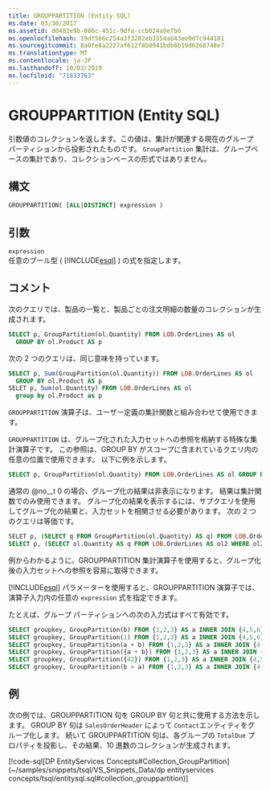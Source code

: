 ```yaml
---
title: GROUPPARTITION (Entity SQL)
ms.date: 03/30/2017
ms.assetid: d0482e9b-086c-451c-9dfa-ccb024a9efb6
ms.openlocfilehash: 19df566c254a3f3202eb3554ab43ee0d7c944181
ms.sourcegitcommit: 8a0fe8a2227af612f8b8941bdb8b19d6268748e7
ms.translationtype: MT
ms.contentlocale: ja-JP
ms.lasthandoff: 10/03/2019
ms.locfileid: "71833763"
---
```

# <a name="grouppartition-entity-sql"></a>GROUPPARTITION (Entity SQL)
引数値のコレクションを返します。この値は、集計が関連する現在のグループ パーティションから投影されたものです。 `GroupPartition` 集計は、グループベースの集計であり、コレクションベースの形式ではありません。  
  
## <a name="syntax"></a>構文  
  
```sql  
GROUPPARTITION( [ALL|DISTINCT] expression )  
```  
  
## <a name="arguments"></a>引数  
 `expression`  
 任意のブール型 ( [!INCLUDE[esql](../../../../../../includes/esql-md.md)] ) の式を指定します。  
  
## <a name="remarks"></a>コメント  
 次のクエリでは、製品の一覧と、製品ごとの注文明細の数量のコレクションが生成されます。  
  
```sql  
SELECT p, GroupPartition(ol.Quantity) FROM LOB.OrderLines AS ol
  GROUP BY ol.Product AS p
```  
  
 次の 2 つのクエリは、同じ意味を持っています。  
  
```sql  
SELECT p, Sum(GroupPartition(ol.Quantity)) FROM LOB.OrderLines AS ol
  GROUP BY ol.Product AS p
SELET p, Sum(ol.Quantity) FROM LOB.OrderLines AS ol
  group by ol.Product as p  
```  
  
 `GROUPPARTITION` 演算子は、ユーザー定義の集計関数と組み合わせて使用できます。  
  
`GROUPPARTITION` は、グループ化された入力セットへの参照を格納する特殊な集計演算子です。 この参照は、GROUP BY がスコープに含まれているクエリ内の任意の位置で使用できます。 以下に例を示します。
  
```sql  
SELECT p, GroupPartition(ol.Quantity) FROM LOB.OrderLines AS ol GROUP BY ol.Product AS p
```  
  
 通常の @no__t 0 の場合、グループ化の結果は非表示になります。 結果は集計関数でのみ使用できます。 グループ化の結果を表示するには、サブクエリを使用してグループ化の結果と、入力セットを相関させる必要があります。 次の 2 つのクエリは等価です。  
  
```sql  
SELET p, (SELECT q FROM GroupPartition(ol.Quantity) AS q) FROM LOB.OrderLines AS ol GROUP BY ol.Product AS p
SELECT p, (SELECT ol.Quantity AS q FROM LOB.OrderLines AS ol2 WHERE ol2.Product = p) FROM LOB.OrderLines AS ol GROUP BY ol.Product AS p
```  
  
 例からわかるように、GROUPPARTITION 集計演算子を使用すると、グループ化後の入力セットへの参照を容易に取得できます。  
  
 [!INCLUDE[esql](../../../../../../includes/esql-md.md)] パラメーターを使用すると、GROUPPARTITION 演算子では、演算子入力内の任意の `expression` 式を指定できます。  
  
 たとえば、グループ パーティションへの次の入力式はすべて有効です。  
  
```sql  
SELECT groupkey, GroupPartition(b) FROM {1,2,3} AS a INNER JOIN {4,5,6} AS b ON true GROUP BY a AS groupkey
SELECT groupkey, GroupPartition(1) FROM {1,2,3} AS a INNER JOIN {4,5,6} AS b ON true GROUP BY a AS groupkey
SELECT groupkey, GroupPartition(a + b) FROM {1,2,3} AS a INNER JOIN {4,5,6} AS b ON true GROUP BY a AS groupkey
SELECT groupkey, GroupPartition({a + b}) FROM {1,2,3} AS a INNER JOIN {4,5,6} AS b ON true GROUP BY a AS groupkey  
SELECT groupkey, GroupPartition({42}) FROM {1,2,3} AS a INNER JOIN {4,5,6} AS b ON true GROUP BY a AS groupkey  
SELECT groupkey, GroupPartition(b > a) FROM {1,2,3} AS a INNER JOIN {4,5,6} AS b ON true GROUP BY a AS groupkey  
```  
  
## <a name="example"></a>例  
 次の例では、GROUPPARTITION 句を GROUP BY 句と共に使用する方法を示します。 GROUP BY 句は `SalesOrderHeader` によって `Contact`エンティティをグループ化します。 続いて GROUPPARTITION 句は、各グループの `TotalDue` プロパティを投影し、その結果、10 進数のコレクションが生成されます。  
  
 [!code-sql[DP EntityServices Concepts#Collection_GroupPartition](~/samples/snippets/tsql/VS_Snippets_Data/dp entityservices concepts/tsql/entitysql.sql#collection_grouppartition)]
